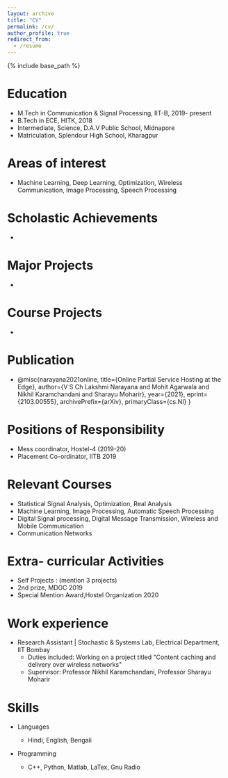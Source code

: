 ```yaml
---
layout: archive
title: "CV"
permalink: /cv/
author_profile: true
redirect_from:
  - /resume
---
```


{% include base_path %}

Education
======
* M.Tech in Communication & Signal Processing, IIT-B, 2019- present
* B.Tech in ECE, HITK, 2018
* Intermediate, Science, D.A.V Public School, Midnapore
* Matriculation, Splendour High School, Kharagpur

Areas of interest
======
* Machine Learning, Deep Learning, Optimization, Wireless Communication, Image Processing, Speech Processing

Scholastic Achievements
======
* 

Major Projects
======
*

Course Projects
======
*

Publication
======
* @misc{narayana2021online,
      title={Online Partial Service Hosting at the Edge}, 
      author={V S Ch Lakshmi Narayana and Mohit Agarwala and Nikhil Karamchandani and Sharayu Moharir},
      year={2021},
      eprint={2103.00555},
      archivePrefix={arXiv},
      primaryClass={cs.NI}
}

Positions of Responsibility
======
* Mess coordinator, Hostel-4 (2019-20)
* Placement Co-ordinator, IITB 2019


Relevant Courses
======
* Statistical Signal Analysis, Optimization, Real Analysis
* Machine Learning, Image Processing, Automatic Speech Processing
* Digital Signal processing, Digital Message Transmission, Wireless and Mobile Communication
* Communication Networks

Extra- curricular Activities
======
* Self Projects : (mention 3 projects)
* 2nd prize, MDGC 2019
* Special Mention Award,Hostel Organization 2020


Work experience
======
* Research Assistant | Stochastic & Systems Lab, Electrical Department, IIT Bombay
  * Duties included: Working on a project titled "Content caching and delivery over wireless networks"
  * Supervisor: Professor Nikhil Karamchandani, Professor Sharayu Moharir 


Skills
======
* Languages
  * Hindi, English, Bengali

* Programming
  * C++, Python, Matlab, LaTex, Gnu Radio
  

